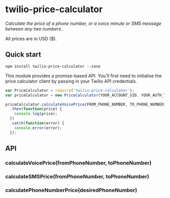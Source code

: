 # twilio-price-calculator
*Calculate the price of a phone number, or a voice minute or SMS message between any two numbers..*

All prices are in USD ($).

## Quick start

```
npm install twilio-price-calculator --save
```

This module provides a promise-based API. You'll first need to initialise the price calculator client by passing in your Twilio API credentials.

```javascript
var PriceCalculator = require('twilio-price-calculator');
var priceCalculator = new PriceCalculator(YOUR_ACCOUNT_SID, YOUR_AUTH_TOKEN);

priceCalculator.calculateVoicePrice(FROM_PHONE_NUMBER, TO_PHONE_NUMBER)
  .then(function(price) {
    console.log(price);
  })
  .catch(function(error) {
    console.error(error);
  });

```

## API

### calculateVoicePrice(fromPhoneNumber, toPhoneNumber)

### calculateSMSPrice(fromPhoneNumber, toPhoneNumber)

### calculatePhoneNumberPrice(desiredPhoneNumber)
